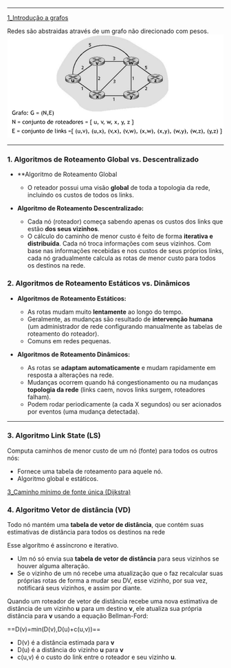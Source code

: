 
---
[1_Introdução a grafos](../../Algorítmos%20e%20Estruturas%20de%20dados/Grafos/1_Introdução%20a%20grafos.md)

Redes são abstraidas através de um grafo não direcionado com pesos.
![Pasted image 20250531092212](../../attachments/Pasted%20image%2020250531092212.png)

---
### **1. Algoritmos de Roteamento Global vs. Descentralizado**

- **Algoritmo de Roteamento Global 
    - O reteador possui uma visão **global** de toda a topologia da rede, incluindo os custos de todos os links.

- **Algoritmo de Roteamento Descentralizado:**
    - Cada nó (roteador) começa sabendo apenas os custos dos links que estão **dos seus vizinhos**. 
    - O cálculo do caminho de menor custo é feito de forma **iterativa e distribuída**. Cada nó troca informações com seus vizinhos. Com base nas informações recebidas e nos custos de seus próprios links, cada nó gradualmente calcula as rotas de menor custo para todos os destinos na rede.
### **2. Algoritmos de Roteamento Estáticos vs. Dinâmicos**

- **Algoritmos de Roteamento Estáticos:**
    - As rotas mudam muito **lentamente** ao longo do tempo.
    - Geralmente, as mudanças são resultado de **intervenção humana** (um administrador de rede configurando manualmente as tabelas de roteamento do roteador).
    - Comuns em redes pequenas.

- **Algoritmos de Roteamento Dinâmicos:**
    - As rotas se **adaptam automaticamente** e mudam rapidamente em resposta a alterações na rede.
    - Mudanças ocorrem quando há congestionamento ou na mudanças **topologia da rede** (links caem, novos links surgem, roteadores falham).
    - Podem rodar periodicamente (a cada X segundos) ou ser acionados por eventos (uma mudança detectada).

---
### **3. Algoritmo Link State (LS)**
Computa caminhos de menor custo de um nó (fonte) para todos os outros nós:
- Fornece uma tabela de roteamento para aquele nó.
- Algoritmo global e estáticos.

[3_Caminho mínimo de fonte única (Dijkstra)](../../Algorítmos%20e%20Estruturas%20de%20dados/Grafos/3_Caminho%20mínimo%20de%20fonte%20única%20(Dijkstra).md)

### **4. Algoritmo Vetor de distância (VD)**

Todo nó mantém uma **tabela de vetor de distância**, que contém suas estimativas de distância para todos os destinos na rede 

Esse algorítmo é assíncrono e iterativo.
- Um nó só envia sua **tabela de vetor de distância** para seus vizinhos se houver alguma alteração.
- Se o vizinho de um nó recebe uma atualização que o faz recalcular suas próprias rotas de forma a mudar seu DV, esse vizinho, por sua vez, notificará seus vizinhos, e assim por diante. 

Quando um roteador de vetor de distância recebe uma nova estimativa de distância de um vizinho **u** para um destino **v**, ele atualiza sua própria distância para **v** usando a equação Bellman-Ford: 

==D(v)=min(D(v),D(u)+c(u,v))==
- D(v) é a distância estimada para **v**
- D(u) é a distância do vizinho **u** para **v**
- c(u,v) é o custo do link entre o roteador e seu vizinho **u**.

